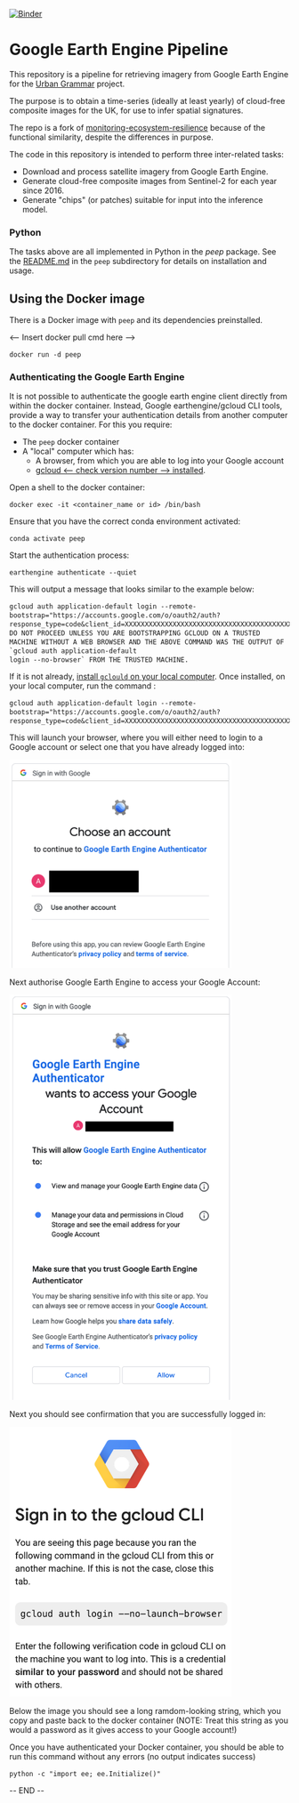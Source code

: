 [![Binder](https://mybinder.org/badge_logo.svg)](https://mybinder.org/v2/gh/urbangrammarai/gee_pipeline/master?labpath=notebooks)


# Google Earth Engine Pipeline

This repository is a pipeline for retrieving imagery from Google Earth Engine for the [Urban Grammar](https://urbangrammarai.xyz/) project.

The purpose is to obtain a time-series (ideally at least yearly) of cloud-free composite images for the UK, for use to infer spatial signatures.

The repo is a fork of [monitoring-ecosystem-resilience](https://github.com/alan-turing-institute/monitoring-ecosystem-resilience) because of the functional similarity, despite the differences in purpose.

The code in this repository is intended to perform three inter-related tasks:

* Download and process satellite imagery from Google Earth Engine.
* Generate cloud-free composite images from Sentinel-2 for each year since 2016.
* Generate "chips" (or patches) suitable for input into the inference model.



### Python

The tasks above are all implemented in Python in the *peep* package. See the [README.md](peep/README.md) in the `peep` subdirectory for details on installation and usage.



## Using the Docker image

There is a Docker image with `peep` and its dependencies preinstalled.

<-- Insert docker pull cmd here -->

```
docker run -d peep
```

### Authenticating the Google Earth Engine

It is not possible to authenticate the google earth engine client directly from within the docker container. Instead, Google earthengine/gcloud CLI tools, provide a way to transfer your authentication details from another computer to the docker container. For this you require:

* The `peep` docker container
* A "local" computer which has:
  * A browser, from which you are able to log into your Google account
  * [gcloud <-- check version number --> installed](https://cloud.google.com/sdk/docs/install).

Open a shell to the docker container:

```
docker exec -it <container_name or id> /bin/bash
```

Ensure that you have the correct conda environment activated:

```
conda activate peep
```

Start the authentication process:

```
earthengine authenticate --quiet
```

This will output a message that looks similar to the example below:

```
gcloud auth application-default login --remote-bootstrap="https://accounts.google.com/o/oauth2/auth?response_type=code&client_id=XXXXXXXXXXXXXXXXXXXXXXXXXXXXXXXXXXXXXXXXXXXXX.apps.googleusercontent.com&scope=https%3A%2F%2Fwww.googleapis.com%2Fauth%2Fearthengine+https%3A%2F%2Fwww.googleapis.com%2Fauth%2Fdevstorage.full_control+https%3A%2F%2Fwww.googleapis.com%2Fauth%2Faccounts.reauth&state=zzzzzzzzzzzzzzzzzzzzzzzzzzzzzz&access_type=offline&code_challenge=yyyyyyyyyyyyyyyyyyyyyyyyyyyyyyyyyyyyyyyyyyy&code_challenge_method=S256&token_usage=remote"
DO NOT PROCEED UNLESS YOU ARE BOOTSTRAPPING GCLOUD ON A TRUSTED MACHINE WITHOUT A WEB BROWSER AND THE ABOVE COMMAND WAS THE OUTPUT OF `gcloud auth application-default
login --no-browser` FROM THE TRUSTED MACHINE.
```

If it is not already, [install `gclould` on your local computer](https://cloud.google.com/sdk/docs/install). Once installed, on your local computer, run the command :

```
gcloud auth application-default login --remote-bootstrap="https://accounts.google.com/o/oauth2/auth?response_type=code&client_id=XXXXXXXXXXXXXXXXXXXXXXXXXXXXXXXXXXXXXXXXXXXXX.apps.googleusercontent.com&scope=https%3A%2F%2Fwww.googleapis.com%2Fauth%2Fearthengine+https%3A%2F%2Fwww.googleapis.com%2Fauth%2Fdevstorage.full_control+https%3A%2F%2Fwww.googleapis.com%2Fauth%2Faccounts.reauth&state=zzzzzzzzzzzzzzzzzzzzzzzzzzzzzz&access_type=offline&code_challenge=yyyyyyyyyyyyyyyyyyyyyyyyyyyyyyyyyyyyyyyyyyy&code_challenge_method=S256&token_usage=remote"
```

This will launch your browser, where you will either need to login to a Google account or select one that you have already logged into:

<img src="docs/images/google_choose_account.png" alt="screenshot of the select google account dialog" width="400" />

Next authorise Google Earth Engine to access your Google Account:

<img src="docs/images/gee_authorise_account.png" alt="screenshot of Auhorise Google Earth Engine to access your Google Account dialog" width="400" />

Next you should see confirmation that you are successfully logged in:

<img src="docs/images/signed_in_to_gclooud_cli.png" alt="screenshot of showing successful login to Google Account dialog" width="400" />

Below the image you should see a long ramdom-looking string, which you copy and paste back to the docker container (NOTE: Treat this string as you would a password as it gives access to your Google account!)


Once you have authenticated your Docker container, you should be able to run this command without any errors (no output indicates success)
```
python -c "import ee; ee.Initialize()"
```

-- END --
